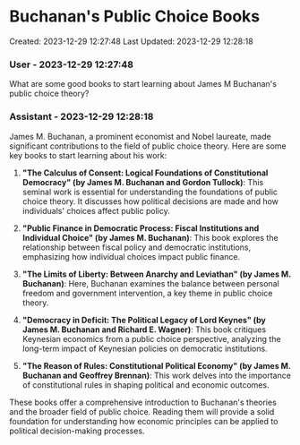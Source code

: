 # Buchanan's Public Choice Books

Created: 2023-12-29 12:27:48
Last Updated: 2023-12-29 12:28:18

### User - 2023-12-29 12:27:48

What are some good books to start learning about James M Buchanan's public choice theory?

### Assistant - 2023-12-29 12:28:18

James M. Buchanan, a prominent economist and Nobel laureate, made significant contributions to the field of public choice theory. Here are some key books to start learning about his work:

1. **"The Calculus of Consent: Logical Foundations of Constitutional Democracy" (by James M. Buchanan and Gordon Tullock)**: This seminal work is essential for understanding the foundations of public choice theory. It discusses how political decisions are made and how individuals' choices affect public policy.

2. **"Public Finance in Democratic Process: Fiscal Institutions and Individual Choice" (by James M. Buchanan)**: This book explores the relationship between fiscal policy and democratic institutions, emphasizing how individual choices impact public finance.

3. **"The Limits of Liberty: Between Anarchy and Leviathan" (by James M. Buchanan)**: Here, Buchanan examines the balance between personal freedom and government intervention, a key theme in public choice theory.

4. **"Democracy in Deficit: The Political Legacy of Lord Keynes" (by James M. Buchanan and Richard E. Wagner)**: This book critiques Keynesian economics from a public choice perspective, analyzing the long-term impact of Keynesian policies on democratic institutions.

5. **"The Reason of Rules: Constitutional Political Economy" (by James M. Buchanan and Geoffrey Brennan)**: This work delves into the importance of constitutional rules in shaping political and economic outcomes.

These books offer a comprehensive introduction to Buchanan's theories and the broader field of public choice. Reading them will provide a solid foundation for understanding how economic principles can be applied to political decision-making processes.

